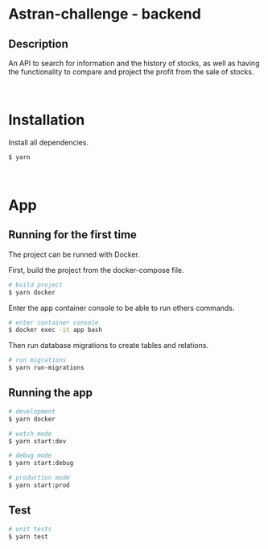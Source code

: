 # Astran-challenge - backend

## Description

An API to search for information and the history of stocks, as well as having the functionality to compare and project the profit from the sale of stocks.

<br>

# Installation

Install all dependencies.

```bash
$ yarn
```

<br>

# App

## Running for the first time

The project can be runned with Docker.

First, build the project from the docker-compose file.

```bash
# build project
$ yarn docker
```

Enter the app container console to be able to run others commands.

```bash
# enter container console
$ docker exec -it app bash
```

Then run database migrations to create tables and relations.

```bash
# run migrations
$ yarn run-migrations
```

## Running the app

```bash
# development
$ yarn docker

# watch mode
$ yarn start:dev

# debug mode
$ yarn start:debug

# production mode
$ yarn start:prod
```

## Test

```bash
# unit tests
$ yarn test
```